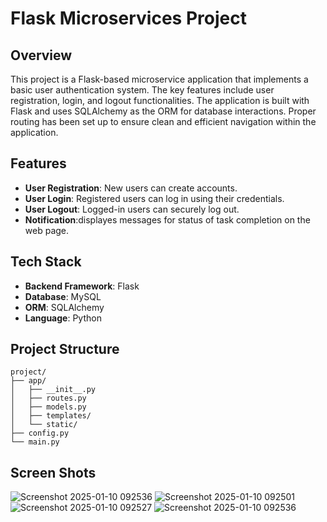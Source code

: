 # Flask Microservices Project

## Overview
This project is a Flask-based microservice application that implements a basic user authentication system. The key features include user registration, login, and logout functionalities. The application is built with Flask and uses SQLAlchemy as the ORM for database interactions. Proper routing has been set up to ensure clean and efficient navigation within the application.

## Features
- **User Registration**: New users can create accounts.
- **User Login**: Registered users can log in using their credentials.
- **User Logout**: Logged-in users can securely log out.
- **Notification**:displayes messages for status of task completion on the web page.

## Tech Stack
- **Backend Framework**: Flask
- **Database**: MySQL
- **ORM**: SQLAlchemy
- **Language**: Python

## Project Structure
```
project/
├── app/
│   ├── __init__.py
│   ├── routes.py
│   ├── models.py
│   ├── templates/
│   └── static/
├── config.py
└── main.py
```
## Screen Shots
![Screenshot 2025-01-10 092536](https://github.com/user-attachments/assets/37592449-5254-494d-91d2-3329d3975ea0)
![Screenshot 2025-01-10 092501](https://github.com/user-attachments/assets/6caf0b14-7bd3-4ca9-b45a-180ebbd2c5be)
![Screenshot 2025-01-10 092527](https://github.com/user-attachments/assets/4f9dad90-7b2b-4548-96aa-842324e0868b)
![Screenshot 2025-01-10 092536](https://github.com/user-attachments/assets/540297b1-1896-4843-9bc5-46f9a0be50f5)




